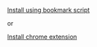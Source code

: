 [Install using bookmark script](https://jottocraft.github.io/dtps/bookmark.txt)

or

[Install chrome extension](https://chrome.google.com/webstore/detail/project-dtps/pakgdifknldaiglefmpkkgfjndemfapo)
